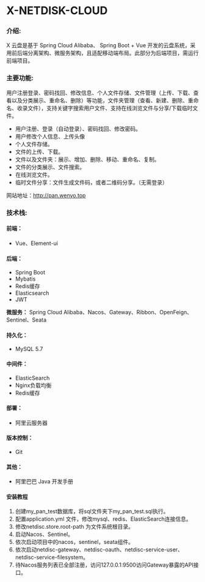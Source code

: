 # X-NETDISK-CLOUD

### 介绍:

X 云盘是基于 Spring Cloud Alibaba、 Spring Boot + Vue 开发的云盘系统，采用前后端分离架构、微服务架构，且适配移动端布局。此部分为后端项目，需运行前端项目。

### 主要功能:

用户注册登录、密码找回、修改信息、个人文件存储、文件管理（上传、下载、查看以及分类展示、重命名、删除）等功能，文件夹管理（查看、新建、删除、重命名、收录文件），支持关键字搜索用户文件、支持在线浏览文件与分享/下载临时文件。

- 用户注册、登录（自动登录）、密码找回、修改密码。
- 用户修改个人信息、上传头像
- 个人文件存储。
- 文件的上传、下载。
- 文件以及文件夹：展示、增加、删除、移动、重命名、复制。
- 文件的分类展示、文件搜索。
- 在线浏览文件。
- 临时文件分享：文件生成文件码，或者二维码分享。（无需登录）

网站地址：http://pan.wenyo.top

### 技术栈:

#### 前端：

- Vue、Element-ui

#### 后端：

- Spring Boot
- Mybatis
- Redis缓存
- Elasticsearch 
- JWT

**微服务：** Spring Cloud Alibaba、Nacos、Gateway、Ribbon、OpenFeign、Sentinel、Seata

#### 持久化：

- MySQL 5.7

#### 中间件：

- ElasticSearch
- Nginx负载均衡
- Redis缓存

#### 部署：

- 阿里云服务器

#### 版本控制：

- Git

#### 其他：

- 阿里巴巴 Java 开发手册


#### 安装教程

1.  创建my_pan_test数据库，将sql文件夹下my_pan_test.sql执行。
2.  配置application.yml 文件，修改mysql、redis、ElasticSearch连接信息。
3.  修改netdisc.store.root-path 为文件系统根目录。
4.  启动Nacos、Sentinel。
5.  依次启动项目中的nacos，sentinel，seata组件。
6.  依次启动netdisc-gateway、netdisc-oauth、netdisc-service-user、netdisc-service-filesystem。
7.  待Nacos服务列表已全部注册，访问127.0.0.1:9500访问Gateway暴露的API接口。
